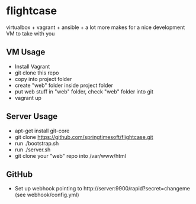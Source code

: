 flightcase
==========

virtualbox + vagrant + ansible + a lot more makes for a nice development VM to take with you

VM Usage
---

- Install Vagrant
- git clone this repo
- copy into project folder
- create "web" folder inside project folder
- put web stuff in "web" folder, check "web" folder into git
- vagrant up

Server Usage
---

- apt-get install git-core
- git clone https://github.com/springtimesoft/flightcase.git
- run ./bootstrap.sh
- run ./server.sh
- git clone your "web" repo into /var/www/html

GitHub
---

- Set up webhook pointing to http://server:9900/rapid?secret=changeme (see webhook/config.yml)

